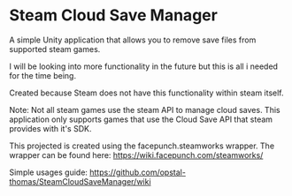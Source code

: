 # Steam Cloud Save Manager

A simple Unity application that allows you to remove save files from supported steam games.

I will be looking into more functionality in the future but this is all i needed for the time being.


Created because Steam does not have this functionality within steam itself.

Note: Not all steam games use the steam API to manage cloud saves. This application only supports games that use the Cloud Save API that steam provides with it's SDK.

This projected is created using the facepunch.steamworks wrapper.
The wrapper can be found here: https://wiki.facepunch.com/steamworks/

Simple usages guide: https://github.com/opstal-thomas/SteamCloudSaveManager/wiki
